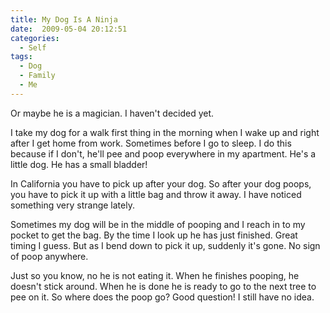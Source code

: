```yaml
---
title: My Dog Is A Ninja
date:  2009-05-04 20:12:51
categories:
  - Self
tags:
  - Dog
  - Family
  - Me
---
```


Or maybe he is a magician. I haven't decided yet.

I take my dog for a walk first thing in the morning when I wake up and right after I get home from work. Sometimes before I go to sleep. I do this because if I don't, he'll pee and poop everywhere in my apartment. He's a little dog. He has a small bladder!

In California you have to pick up after your dog. So after your dog poops, you have to pick it up with a little bag and throw it away. I have noticed something very strange lately.

Sometimes my dog will be in the middle of pooping and I reach in to my pocket to get the bag. By the time I look up he has just finished. Great timing I guess. But as I bend down to pick it up, suddenly it's gone. No sign of poop anywhere.

Just so you know, no he is not eating it. When he finishes pooping, he doesn't stick around. When he is done he is ready to go to the next tree to pee on it. So where does the poop go? Good question! I still have no idea.
